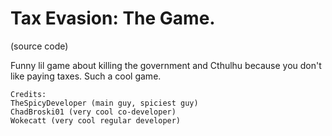 # Tax Evasion: The Game.
(source code)

  Funny lil game about killing the government and Cthulhu because you don't like paying taxes.
Such a cool game.

    Credits:
    TheSpicyDeveloper (main guy, spiciest guy)
    ChadBroski01 (very cool co-developer)
    Wokecatt (very cool regular developer)
